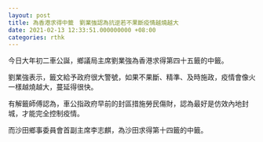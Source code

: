 ```yaml
---
layout: post
title: 為香港求得中籤　劉業強認為抗逆若不果斷疫情越燒越大
date: 2021-02-13 12:33:51.000000000 +08:00
categories: rthk
---
```


今日大年初二車公誕，鄉議局主席劉業強為香港求得第四十五籤的中籤。

劉業強表示，籤文給予政府很大警號，如果不果斷、精準、及時施政，疫情會像火一樣越燒越大，蔓延得很快。

有解籤師傅認為，車公指政府早前的封區措施勞民傷財，認為最好是仿效內地封城，才能完全控制疫情。

而沙田鄉事委員會首副主席李志麒，為沙田求得第十四籤的中籤。
